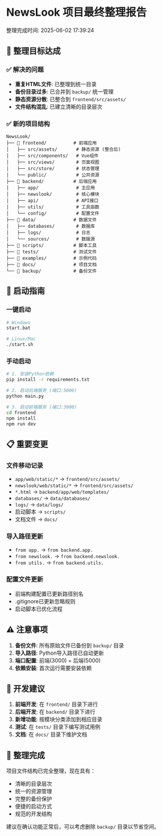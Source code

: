 # NewsLook 项目最终整理报告
整理完成时间: 2025-06-02 17:39:24

## 🎯 整理目标达成

### ✅ 解决的问题
- **重复HTML文件**: 已整理到统一目录
- **备份目录过多**: 已合并到 `backup/` 统一管理  
- **静态资源分散**: 已整合到 `frontend/src/assets/`
- **文件结构混乱**: 已建立清晰的目录层次

### ✅ 新的项目结构

```
NewsLook/
├── 📁 frontend/          # 前端应用
│   ├── src/assets/       # 静态资源 (整合后)
│   ├── src/components/   # Vue组件
│   ├── src/views/        # 页面视图
│   ├── src/store/        # 状态管理
│   └── public/           # 公共资源
├── 📁 backend/           # 后端应用
│   ├── app/              # 主应用
│   ├── newslook/         # 核心模块
│   ├── api/              # API接口
│   ├── utils/            # 工具函数
│   └── config/           # 配置文件
├── 📁 data/              # 数据文件
│   ├── databases/        # 数据库
│   ├── logs/             # 日志
│   └── sources/          # 数据源
├── 📁 scripts/           # 脚本工具
├── 📁 tests/             # 测试文件
├── 📁 examples/          # 示例代码
├── 📁 docs/              # 项目文档
└── 📁 backup/            # 备份文件
```

## 🚀 启动指南

### 一键启动
```bash
# Windows
start.bat

# Linux/Mac
./start.sh
```

### 手动启动
```bash
# 1. 安装Python依赖
pip install -r requirements.txt

# 2. 启动后端服务 (端口:5000)
python main.py

# 3. 启动前端服务 (端口:3000)
cd frontend
npm install
npm run dev
```

## 📋 重要变更

### 文件移动记录
- `app/web/static/*` → `frontend/src/assets/`
- `newslook/web/static/*` → `frontend/src/assets/`
- `*.html` → `backend/app/web/templates/`
- `databases/` → `data/databases/`
- `logs/` → `data/logs/`
- 启动脚本 → `scripts/`
- 文档文件 → `docs/`

### 导入路径更新
- `from app.` → `from backend.app.`
- `from newslook.` → `from backend.newslook.`
- `from utils.` → `from backend.utils.`

### 配置文件更新
- 前端构建配置已更新路径别名
- .gitignore已更新忽略规则
- 启动脚本已优化流程

## ⚠️ 注意事项

1. **备份文件**: 所有原始文件已备份到 `backup/` 目录
2. **导入路径**: Python导入路径已自动更新
3. **端口配置**: 前端(3000) + 后端(5000)
4. **依赖安装**: 首次运行需要安装依赖

## 🔧 开发建议

1. **前端开发**: 在 `frontend/` 目录下进行
2. **后端开发**: 在 `backend/` 目录下进行
3. **新增功能**: 按模块分类添加到相应目录
4. **测试**: 在 `tests/` 目录下编写测试用例
5. **文档**: 在 `docs/` 目录下维护文档

## 🎉 整理完成

项目文件结构已完全整理，现在具有：
- 清晰的目录层次
- 统一的资源管理
- 完整的备份保护
- 便捷的启动方式
- 规范的开发结构

建议在确认功能正常后，可以考虑删除 `backup/` 目录以节省空间。
